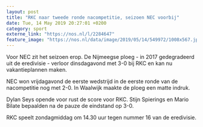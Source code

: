 ```yaml
---
layout: post
title: "RKC naar tweede ronde nacompetitie, seizoen NEC voorbij"
date: Tue, 14 May 2019 20:27:01 +0200
category: sport
externe_link: "https://nos.nl/l/2284647"
feature_image: "https://nos.nl/data/image/2019/05/14/549972/1008x567.jpg"
---
```


<p>Voor NEC zit het seizoen erop. De Nijmeegse ploeg - in 2017 gedegradeerd uit de eredivisie - verloor dinsdagavond met 3-0 bij RKC en kan nu vakantieplannen maken.</p>
<p>NEC won vrijdagavond de eerste wedstrijd in de eerste ronde van de nacompetitie nog met 2-0. In Waalwijk maakte de ploeg een matte indruk.</p>
<p>Dylan Seys opende voor rust de score voor RKC. Stijn Spierings en Mario Bilate bepaalden na de pauze de eindstand op 3-0.</p>
<p>RKC speelt zondagmiddag om 14.30 uur tegen nummer 16 van de eredivisie.</p>
